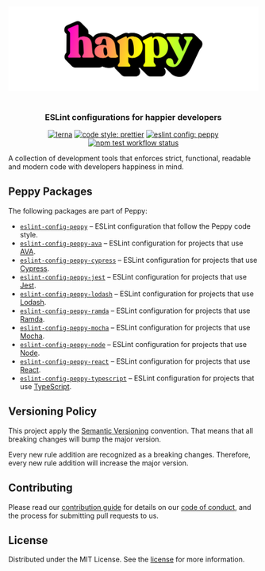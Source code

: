 <div align="center" style="padding: 16px 0;"><img src="media/readme-banner.png" width="600" role="presentation" /></div>

<h3 align="center">ESLint configurations for happier developers</h3>

<p align="center">
<a href="https://lerna.js.org/"><img src="https://img.shields.io/badge/maintained%20with-lerna-cc00ff.svg" alt="lerna" /></a>
    <a href="https://prettier.io/"><img src="https://img.shields.io/badge/code_style-prettier-ff69b4.svg" alt="code style: prettier" /></a>
    <a href="https://github.com/arsnl/peppy"><img src="https://img.shields.io/badge/config-peppy-B0FF31.svg?logo=eslint" alt="eslint config: peppy" /></a>
    <a href="https://github.com/arsnl/peppy/actions?query=workflow%3Atest+branch%main"><img src="https://github.com/arsnl/peppy/workflows/test/badge.svg?branch=main" alt="npm test workflow status" /></a>
</p>

A collection of development tools that enforces strict, functional, readable and modern code with developers happiness in mind.

## Peppy Packages

The following packages are part of Peppy:

- [`eslint-config-peppy`](https://www.npmjs.com/package/eslint-config-peppy) – ESLint configuration that follow the Peppy code style.
- [`eslint-config-peppy-ava`](https://www.npmjs.com/package/eslint-config-peppy-ava) – ESLint configuration for projects that use [AVA](https://ava.li/).
- [`eslint-config-peppy-cypress`](https://www.npmjs.com/package/eslint-config-peppy-cypress) – ESLint configuration for projects that use [Cypress](https://cypress.io/).
- [`eslint-config-peppy-jest`](https://www.npmjs.com/package/eslint-config-peppy-jest) – ESLint configuration for projects that use [Jest](https://jestjs.io/).
- [`eslint-config-peppy-lodash`](https://www.npmjs.com/package/eslint-config-peppy-lodash) – ESLint configuration for projects that use [Lodash](https://lodash.com/).
- [`eslint-config-peppy-ramda`](https://www.npmjs.com/package/eslint-config-peppy-ramda) – ESLint configuration for projects that use [Ramda](https://ramdajs.com/).
- [`eslint-config-peppy-mocha`](https://www.npmjs.com/package/eslint-config-peppy-mocha) – ESLint configuration for projects that use [Mocha](https://mochajs.org/).
- [`eslint-config-peppy-node`](https://www.npmjs.com/package/eslint-config-peppy-node) – ESLint configuration for projects that use [Node](https://nodejs.org/).
- [`eslint-config-peppy-react`](https://www.npmjs.com/package/eslint-config-peppy-react) – ESLint configuration for projects that use [React](https://reactjs.org/).
- [`eslint-config-peppy-typescript`](https://www.npmjs.com/package/eslint-config-peppy-typescript) – ESLint configuration for projects that use [TypeScript](http://typescriptlang.org/).

## Versioning Policy

This project apply the [Semantic Versioning](https://semver.org/) convention. That means that all breaking changes will bump the major version.

Every new rule addition are recognized as a breaking changes. Therefore, every new rule addition will increase the major version.

## Contributing

Please read our [contribution guide](/CONTRIBUTING.md) for details on our [code of conduct](/CODE_OF_CONDUCT.md), and the process for submitting pull requests to us.

## License

Distributed under the MIT License. See the [license](/LICENSE) for more information.
